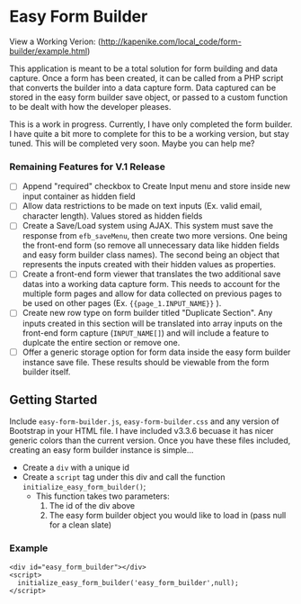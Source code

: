 # Easy Form Builder

View a Working Verion: (http://kapenike.com/local_code/form-builder/example.html)

This application is meant to be a total solution for form building and data capture. Once a form has been created, it can be called from a PHP script that converts the builder into a data capture form. Data captured can be stored in the easy form builder save object, or passed to a custom function to be dealt with how the developer pleases.

This is a work in progress. Currently, I have only completed the form builder. I have quite a bit more to complete for this to be a working version, but stay tuned. This will be completed very soon. Maybe you can help me?

### Remaining Features for V.1 Release
- [ ] Append "required" checkbox to Create Input menu and store inside new input container as hidden field
- [ ] Allow data restrictions to be made on text inputs (Ex. valid email, character length). Values stored as hidden fields
- [ ] Create a Save/Load system using AJAX. This system must save the response from `efb_saveMenu`, then create two more versions. One being the front-end form (so remove all unnecessary data like hidden fields and easy form builder class names). The second being an object that represents the inputs created with their hidden values as properties.
- [ ] Create a front-end form viewer that translates the two additional save datas into a working data capture form. This needs to account for the multiple form pages and allow for data collected on previous pages to be used on other pages (Ex. `{{page_1.INPUT_NAME}}` ).
- [ ] Create new row type on form builder titled "Duplicate Section". Any inputs created in this section will be translated into array inputs on the front-end form capture (`INPUT_NAME[]`) and will include a feature to duplcate the entire section or remove one.
- [ ] Offer a generic storage option for form  data inside the easy form builder instance save file. These results should be viewable from the form builder itself.

## Getting Started
Include `easy-form-builder.js`, `easy-form-builder.css` and any version of Bootstrap in your HTML file. I have included v3.3.6 becuase it has nicer generic colors than the current version.
Once you have these files included, creating an easy form builder instance is simple...
- Create a `div` with a unique id
- Create a `script` tag under this div and call the function `initialize_easy_form_builder()`;
  - This function takes two parameters:
    1. The id of the div above
    2. The easy form builder object you would like to load in (pass null for a clean slate)
    
### Example
```
<div id="easy_form_builder"></div>
<script>
  initialize_easy_form_builder('easy_form_builder',null);
</script>
```
